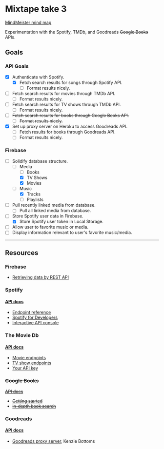 # Mixtape take 3

[MindMeister mind map](https://mm.tt/994144307?t=3TqRJrEdLy)

Experimentation with the Spotify, TMDb, and Goodreads ~~Google Books~~ APIs.

## Goals

### API Goals

- [x] Authenticate with Spotify.
  - [x] Fetch search results for songs through Spotify API.
    - [ ] Format results nicely.
- [ ] Fetch search results for movies through TMDb API.
  - [ ] Format results nicely.
- [ ] Fetch search results for TV shows through TMDb API.
  - [ ] Format results nicely.
- [ ] ~~Fetch search results for books through Google Books API.~~
  - [ ] ~~Format results nicely.~~
- [x] Set up proxy server on Heroku to access Goodreads API.
  - [ ] Fetch results for books through Goodreads API.
  - [ ] Format results nicely.

### Firebase

- [ ] Solidify database structure.
  - [ ] Media
    - [ ] Books
    - [x] TV Shows
    - [x] Movies
  - [ ] Music
    - [x] Tracks
    - [ ] Playlists
- [ ] Pull recently linked media from database.
  - [ ] Pull all linked media from database.
- [ ] Store Spotify user data in Firebase.
  - [x] Store Spotify user token in Local Storage.
- [ ] Allow user to favorite music or media.
- [ ] Display information relevant to user's favorite music/media.

---

## Resources

### Firebase

- [Retrieving data by REST API](https://firebase.google.com/docs/database/rest/retrieve-data)

### Spotify

#### [API docs](https://developer.spotify.com/web-api/)

- [Endpoint reference](https://developer.spotify.com/web-api/endpoint-reference/)
- [Spotify for Developers](https://beta.developer.spotify.com/dashboard/applications)
- [Interactive API console](https://developer.spotify.com/web-api/console/)

### The Movie Db

#### [API docs](https://developers.themoviedb.org/3)

- [Movie endpoints](https://developers.themoviedb.org/3/movies/get-movie-details)
- [TV show endpoints](https://developers.themoviedb.org/3/tv/get-tv-details)
- [Your API key](https://www.themoviedb.org/settings/api)

### ~~Google Books~~

~~[API docs](https://developers.google.com/books/docs/v1/reference/)~~

- ~~[Getting started](https://developers.google.com/books/docs/v1/getting_started)~~
- ~~[In-depth book search](https://developers.google.com/books/docs/v1/reference/volumes/list)~~

### Goodreads

#### [API docs](https://www.goodreads.com/api)

- [Goodreads proxy server](https://github.com/kenziebottoms/goodreads-proxy-server), Kenzie Bottoms